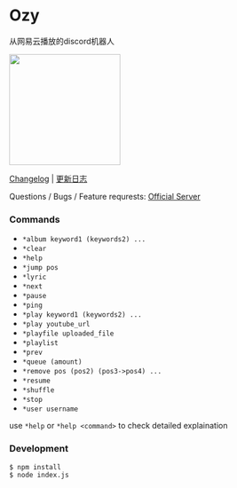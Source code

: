 # Ozy

从网易云播放的discord机器人

[<img src="https://dabuttonfactory.com/button.png?t=Add+to+Discord&f=Open+Sans-Bold&ts=25&tc=fff&hp=45&vp=20&c=round&bgt=unicolored&bgc=feb010&ebgc=073763" width="200">](https://discord.com/api/oauth2/authorize?client_id=807336052347371570&permissions=8&scope=bot)

[Changelog](https://github.com/k27dong/Ozy/blob/main/CHANGELOG_en.md) | [更新日志](https://github.com/k27dong/Ozy/blob/main/CHANGELOG.md)

Questions / Bugs / Feature requrests: [Official Server](https://discord.gg/p6F32GejZT)

### Commands
- `*album keyword1 (keywords2) ...`
- `*clear`
- `*help`
- `*jump pos`
- `*lyric`
- `*next`
- `*pause`
- `*ping`
- `*play keyword1 (keywords2) ...`
- `*play youtube_url`
- `*playfile uploaded_file`
- `*playlist`
- `*prev`
- `*queue (amount)`
- `*remove pos (pos2) (pos3->pos4) ...`
- `*resume`
- `*shuffle`
- `*stop`
- `*user username`

use `*help` or `*help <command>` to check detailed explaination

### Development
```
$ npm install
$ node index.js
```
